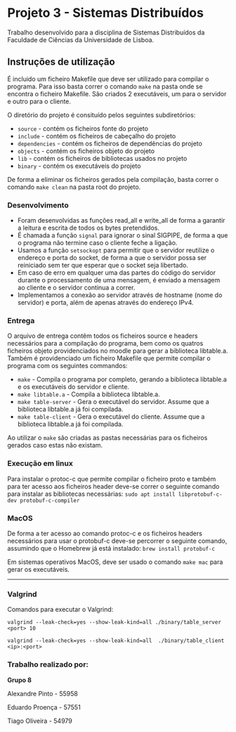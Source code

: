 # Projeto 3 - Sistemas Distribuídos

Trabalho desenvolvido para a disciplina de Sistemas Distribuídos da Faculdade de Ciências da Universidade de Lisboa.

## Instruções de utilização
É incluido um ficheiro Makefile que deve ser utilizado para compilar o programa. Para isso basta correr o comando `make` na pasta onde se encontra o ficheiro Makefile. São criados 2 executáveis, um para o servidor e outro para o cliente.

O diretório do projeto é consituído pelos seguintes subdiretórios:
- `source` - contém os ficheiros fonte do projeto
- `include` - contém os ficheiros de cabeçalho do projeto
- `dependencies` - contém os ficheiros de dependências do projeto
- `objects` - contém os ficheiros objeto do projeto
- `lib` - contém os ficheiros de bibliotecas usados no projeto
- `binary` - contém os executáveis do projeto

De forma a eliminar os ficheiros gerados pela compilação, basta correr o comando `make clean` na pasta root do projeto. 

### Desenvolvimento
- Foram desenvolvidas as funções read_all e write_all de forma a garantir a leitura e escrita de todos os bytes pretendidos.
- É chamada a função `signal` para ignorar o sinal SIGPIPE, de forma a que o programa não termine caso o cliente feche a ligação.
- Usamos a função `setsockopt` para permitir que o servidor reutilize o endereço e porta do socket, de forma a que o servidor possa ser reiniciado sem ter que esperar que o socket seja libertado.
- Em caso de erro em qualquer uma das partes do código do servidor durante o processamento de uma mensagem, é enviado a mensagem ao cliente e o servidor continua a correr.
- Implementamos a conexão ao servidor através de hostname (nome do servidor) e porta, além de apenas através do endereço IPv4.

### Entrega

O arquivo de entrega contêm todos os ficheiros source e headers necessários para a compilação do programa, bem como os quatros ficheiros objeto providenciados no moodle para gerar a biblioteca libtable.a. Também é providenciado um ficheiro Makefile que permite compilar o programa com os seguintes commandos:

- `make` - Compila o programa por completo, gerando a biblioteca libtable.a e os executáveis do servidor e cliente.
- `make libtable.a` - Compila a biblioteca libtable.a.
- `make table-server` - Gera o executável do servidor. Assume que a biblioteca libtable.a já foi compilada.
- `make table-client` - Gera o executável do cliente. Assume que a biblioteca libtable.a já foi compilada.

Ao utilizar o `make` são criadas as pastas necessárias para os ficheiros gerados caso estas não existam.

### Execução em linux

Para instalar o protoc-c que permite compilar o ficheiro proto e também para ter acesso aos ficheiros header deve-se correr o seguinte comando para instalar as bibliotecas necessárias:
`sudo apt install libprotobuf-c-dev protobuf-c-compiler`

### MacOS 

De forma a ter acesso ao comando protoc-c e os ficheiros headers necessários para usar o protobuf-c deve-se percorrer o seguinte comando, assumindo que o Homebrew já está instalado: `brew install protobuf-c`

Em sistemas operativos MacOS, deve ser usado o comando `make mac` para gerar os executáveis.

---

### Valgrind

Comandos para executar o Valgrind:

`valgrind --leak-check=yes --show-leak-kind=all ./binary/table_server <port> 10`

`valgrind --leak-check=yes --show-leak-kind=all  ./binary/table_client <ip>:<port>`

### Trabalho realizado por:

**Grupo 8**

Alexandre Pinto - 55958

Eduardo Proença - 57551

Tiago Oliveira - 54979

